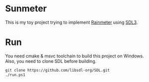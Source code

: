 # Sunmeter
This is my toy project trying to implement [Rainmeter](https://www.rainmeter.net) using [SDL3](https://libsdl.org/).

# Run
You need cmake & msvc toolchain to build this project on Windows.  
Also, you need to clone SDL before building.
```bash
git clone https://github.com/libsdl-org/SDL.git
./run.ps1
```